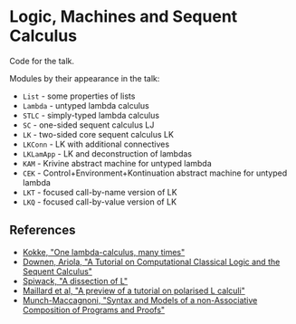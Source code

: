 # Logic, Machines and Sequent Calculus

Code for the talk.

Modules by their appearance in the talk:

* `List` - some properties of lists
* `Lambda` - untyped lambda calculus
* `STLC` - simply-typed lambda calculus
* `SC` - one-sided sequent calculus LJ
* `LK` - two-sided core sequent calculus LK
* `LKConn` - LK with additional connectives
* `LKLamApp` - LK and deconstruction of lambdas
* `KAM` - Krivine abstract machine for untyped lambda
* `CEK` - Control+Environment+Kontinuation abstract machine for untyped lambda
* `LKT` - focused call-by-name version of LK
* `LKQ` - focused call-by-value version of LK

## References

* [Kokke, "One lambda-calculus, many times"](https://wenkokke.github.io/2016/one-lambda-calculus-many-times/)
* [Downen, Ariola, "A Tutorial on Computational Classical Logic and the Sequent Calculus"](http://ix.cs.uoregon.edu/~pdownen/publications/sequent-intro.pdf)
* [Spiwack, "A dissection of L"](http://assert-false.net/arnaud/papers/A%20dissection%20of%20L.pdf)
* [Maillard et al, "A preview of a tutorial on polarised L calculi"](http://gallium.inria.fr/~scherer/research/L/tutorial-talk.pdf)
* [Munch-Maccagnoni, "Syntax and Models of a non-Associative Composition of Programs and Proofs"](http://guillaume.munch.name/papers/#SMAC)



